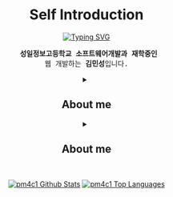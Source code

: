 <div align="center">
<h1>Self Introduction</h1>

[![Typing SVG](https://readme-typing-svg.herokuapp.com?font=Chewy&color=C378F1&size=45&center=true&vCenter=true&width=404&height=53&lines=%E3%80%80%E3%80%80Hello!%2C+I'm+Minsung+Kim+%E3%80%80%E3%80%80)](https://git.io/typing-svg)

 <pre align="center" width="100px">
 <strong>성일정보고등학교 소프트웨어개발과 재학중인</strong>
 웹 개발하는 <strong>김민성</strong>입니다. </pre>

<details align="center">
  <summary><h2>About me</h2></summary>
 
| front | sql | etc | tool | other |
 | :------- | :--------- | :-------- | :------| :------ |
 | <img src="https://img.shields.io/badge/CSS3-white.svg?style=flat-square&logo=CSS3&logoColor=1572B6"> | <img src="https://img.shields.io/badge/Oracle-white.svg?style=flat-square&logo=oracle&logoColor=F80000"> |  <img src="https://img.shields.io/badge/Notion-white.svg?style=flat-square&logo=notion&logoColor=000000"> | <img src="https://img.shields.io/badge/vscode-white.svg?style=flat-square&logo=visualstudiocode&logoColor=007ACC"> | <img src="https://img.shields.io/badge/Python-white.svg?style=flat-square&logo=python&logoColor=3776AB">
| <img src="https://img.shields.io/badge/html5-white.svg?style=flat-square&logo=html5&logoColor=E34F26"> | | <img src="https://img.shields.io/badge/notepadplusplus-white.svg?style=flat-square&logo=notepadplusplus&logoColor=90E59A">| <img src="https://img.shields.io/badge/eclipse-white.svg?style=flat-square&logo=eclipseide&logoColor=2C2255"> | <img src="https://img.shields.io/badge/Java-white.svg?style=flat-square&logo=openjdk&logoColor=FF0000">
| <img src="https://img.shields.io/badge/JS-white.svg?style=flat-square&logo=javascript&logoColor=F7DF1E"> | | <img src="https://img.shields.io/badge/sublimetext-white.svg?style=flat-square&logo=sublimetext&logoColor=3776AB"> | <img src="https://img.shields.io/badge/IntelliJ -white.svg?style=flat-square&logo=intellijidea&logoColor=2C2255" title="Just Image">
| <img src="https://img.shields.io/badge/jQuery-white.svg?style=flat-square&logo=jQuery&logoColor=0769AD"> | | | <img src="https://img.shields.io/badge/pycharm-white.svg?style=flat-square&logo=pycharm&logoColor=3776AB">

</details>

<details align="center">
  <summary><h2>About me</h2></summary>
 
   | What | When | Where |
   |:--------:|:--------:|:--------:|
   | 성일정보고등학교 소프트웨어 개발과 재학중 | 2023. 03. 2 ~ 현재 | Sungil Information High School | 
   | 성일정보고등학교 프로그래머스 동아리 | 2024. 03 ~ 현재 | Sungil Information Hight School programmers |
   | 성일정보고등학교 소프트웨어 웹 개발 스터디 | 2024. 03 ~ 현재 | Sungil Software Study (SSS) |
   | 성일정보고등학교 방과후 자바 기초 | 2023. 05. 11 ~ 2023. 07. 19 | Java basic After School Class |
   | 성일정보고등학교 방과후 자바 심화 | 2023. 08. 08 ~ 2023. 12. 21 | Java middle After School Class |
   | 성일정보고등학교 방과후 웹 수업 | 2023. 08. 08 ~ 2023. 12. 21 | Web After School Class |
   | 삼성 (SW) AI 수업 | 2023. 6. 26 ~ 2023. 8. 28 | After School Class |
   | Devfest Songdo 2023 at 송도 컨벤시아 | 2023. 12. 10 | Songdo Keonbensia |
   | 성일정보고등학교 방과후 자바 Lv.3 | 2024. 04. 11 ~ 2024. 05. 30 | Java.Lv3 After School Class |
   | 성일정보고등학교 방과후 자바 Lv.4 | 2024. 06. 04 ~ 현재 | Java.Lv4 After School Class |
 
</details>
<p align="center">
  <br/>
  <a href="https://github-readme-stats.vercel.app/api?username=pm4c1&show_icons=true&count_private=true&theme=react&hide_border=true&bg_color=0D1117"><img alt="pm4c1 Github Stats" src="https://github-readme-stats.vercel.app/api?username=pm4c1&show_icons=true&count_private=true&theme=react&hide_border=true&bg_color=0D1117" /></a>
  <a href="https://github-readme-stats.vercel.app/api/top-langs/?username=pm4c1&langs_count=8&count_private=true&layout=compact&theme=react&hide_border=true&bg_color=0D1117"><img alt="pm4c1 Top Languages" src="https://github-readme-stats.vercel.app/api/top-langs/?username=pm4c1&langs_count=8&count_private=true&layout=compact&theme=react&hide_border=true&bg_color=0D1117" /></a>
  <br/>
</p>
</div>
